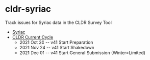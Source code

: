 # cldr-syriac
Track issues for Syriac data in the CLDR Survey Tool

- [Syriac](https://st.unicode.org/cldr-apps/v#/syr//)
- [CLDR Current Cycle](https://docs.google.com/spreadsheets/d/1N6inI5R84UoYlRwuCNPBOAP7ri4q2CmJmh8DC5g-S6c/edit#gid=1680747936)
   - 2021 Oct 20 -- v41 Start Preparation
   - 2021 Nov 24 -- v41 Start Shakedown
   - 2021 Dec 01 -- v41 Start General Submission (Winter=Limited)
